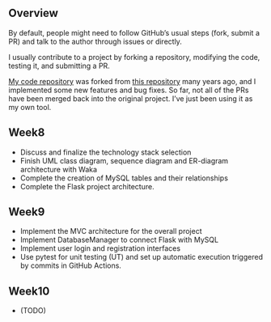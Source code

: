 ## Overview

By default, people might need to follow GitHub’s usual steps (fork, submit a PR) and talk to the author through issues or directly.

I usually contribute to a project by forking a repository, modifying the code, testing it, and submitting a PR.

[My code repository](https://github.com/stephenyin/tcconfig) was forked from [this repository](https://github.com/thombashi/tcconfig) many years ago, and I implemented some new features and bug fixes. So far, not all of the PRs have been merged back into the original project. I’ve just been using it as my own tool.

## Week8

- Discuss and finalize the technology stack selection
- Finish UML class diagram, sequence diagram and ER-diagram architecture with Waka
- Complete the creation of MySQL tables and their relationships
- Complete the Flask project architecture.

## Week9

- Implement the MVC architecture for the overall project
- Implement DatabaseManager to connect Flask with MySQL
- Implement user login and registration interfaces
- Use pytest for unit testing (UT) and set up automatic execution triggered by commits in GitHub Actions.

## Week10

- (TODO)